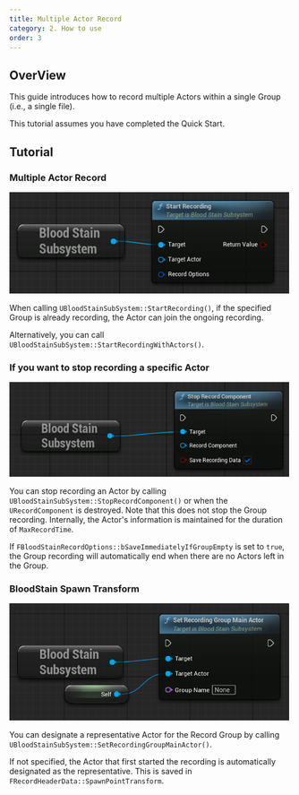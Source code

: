 ```yaml
---
title: Multiple Actor Record
category: 2. How to use
order: 3
---
```



## OverView

This guide introduces how to record multiple Actors within a single Group (i.e., a single file).

This tutorial assumes you have completed the Quick Start.



## Tutorial


### Multiple Actor Record

<img src="../../images/HowToUse/MultipleActorRecord/StartRecordComponent.png" width="500" />


When calling `UBloodStainSubSystem::StartRecording()`, if the specified Group is already recording, the Actor can join the ongoing recording.

Alternatively, you can call `UBloodStainSubSystem::StartRecordingWithActors()`.


### If you want to stop recording a specific Actor
<img src="../../images/HowToUse/MultipleActorRecord/StopRecordComponent.png" width="500" />

You can stop recording an Actor by calling `UBloodStainSubSystem::StopRecordComponent()` or when the `URecordComponent` is destroyed. Note that this does not stop the Group recording. Internally, the Actor's information is maintained for the duration of `MaxRecordTime`.

If `FBloodStainRecordOptions::bSaveImmediatelyIfGroupEmpty` is set to `true`, the Group recording will automatically end when there are no Actors left in the Group.



### BloodStain Spawn Transform
<img src="../../images/HowToUse/MultipleActorRecord/SetRecordingGroupMainActor.png" width="500" />

You can designate a representative Actor for the Record Group by calling `UBloodStainSubSystem::SetRecordingGroupMainActor()`.

If not specified, the Actor that first started the recording is automatically designated as the representative.
This is saved in `FRecordHeaderData::SpawnPointTransform`.

